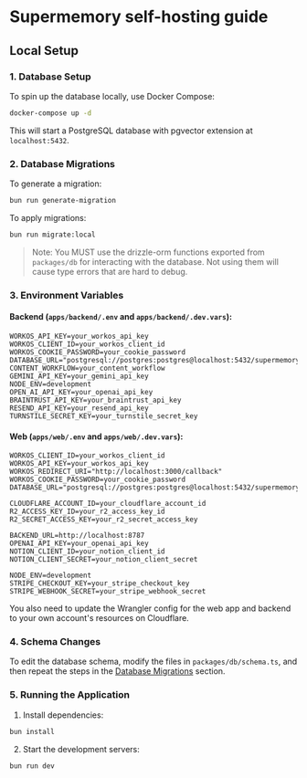 # Supermemory self-hosting guide

## Local Setup

### 1. Database Setup

To spin up the database locally, use Docker Compose:

```bash
docker-compose up -d
```

This will start a PostgreSQL database with pgvector extension at `localhost:5432`.

### 2. Database Migrations

To generate a migration:

```bash
bun run generate-migration
```

To apply migrations:

```bash
bun run migrate:local
```

> Note: You MUST use the drizzle-orm functions exported from `packages/db` for interacting with the database. Not using them will cause type errors that are hard to debug.

### 3. Environment Variables

#### Backend (`apps/backend/.env` and `apps/backend/.dev.vars`):

```env
WORKOS_API_KEY=your_workos_api_key
WORKOS_CLIENT_ID=your_workos_client_id 
WORKOS_COOKIE_PASSWORD=your_cookie_password
DATABASE_URL="postgresql://postgres:postgres@localhost:5432/supermemory"
CONTENT_WORKFLOW=your_content_workflow
GEMINI_API_KEY=your_gemini_api_key
NODE_ENV=development
OPEN_AI_API_KEY=your_openai_api_key
BRAINTRUST_API_KEY=your_braintrust_api_key
RESEND_API_KEY=your_resend_api_key
TURNSTILE_SECRET_KEY=your_turnstile_secret_key
```

#### Web (`apps/web/.env` and `apps/web/.dev.vars`):

```env
WORKOS_CLIENT_ID=your_workos_client_id
WORKOS_API_KEY=your_workos_api_key
WORKOS_REDIRECT_URI="http://localhost:3000/callback"
WORKOS_COOKIE_PASSWORD=your_cookie_password
DATABASE_URL="postgresql://postgres:postgres@localhost:5432/supermemorydhravya"

CLOUDFLARE_ACCOUNT_ID=your_cloudflare_account_id
R2_ACCESS_KEY_ID=your_r2_access_key_id
R2_SECRET_ACCESS_KEY=your_r2_secret_access_key

BACKEND_URL=http://localhost:8787
OPENAI_API_KEY=your_openai_api_key
NOTION_CLIENT_ID=your_notion_client_id
NOTION_CLIENT_SECRET=your_notion_client_secret

NODE_ENV=development
STRIPE_CHECKOUT_KEY=your_stripe_checkout_key
STRIPE_WEBHOOK_SECRET=your_stripe_webhook_secret
```

You also need to update the Wrangler config for the web app and backend to your own account's resources on Cloudflare.

### 4. Schema Changes

To edit the database schema, modify the files in `packages/db/schema.ts`, and then repeat the steps in the [Database Migrations](#2-database-migrations) section.

### 5. Running the Application

1. Install dependencies:

```bash
bun install
```

2. Start the development servers:

```bash
bun run dev
```
